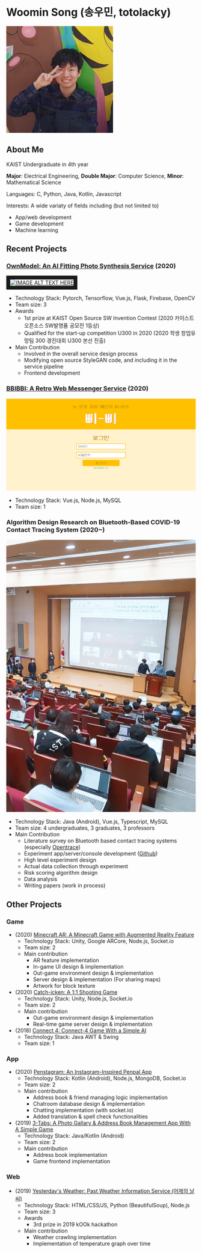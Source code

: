 # Woomin Song (송우민, totolacky)

![Woomin_Song](./images/woomin_song.jpg)

## About Me
KAIST Undergraduate in 4th year

**Major**: Electrical Engineering, **Double Major**: Computer Science, **Minor**: Mathematical Science

Languages: C, Python, Java, Kotlin, Javascript

Interests: A wide variaty of fields including (but not limited to)
* App/web development
* Game development
* Machine learning

## Recent Projects

### [OwnModel: An AI Fitting Photo Synthesis Service](https://github.com/HyeongshinYoon/OpenSource_2020) (2020)

<a href="https://www.youtube.com/watch?v=Pu4BiJlqSkk&ab_channel=OwnModel
" target="_blank"><img src="http://img.youtube.com/vi/Pu4BiJlqSkk/0.jpg" 
alt="IMAGE ALT TEXT HERE" width="240" height="180" border="10" /></a>

* Technology Stack: Pytorch, Tensorflow, Vue.js, Flask, Firebase, OpenCV
* Team size: 3
* Awards
  - 1st prize at KAIST Open Source SW Invention Contest (2020 카이스트 오픈소스 SW발명품 공모전 1등상)
  - Qualified for the start-up competition U300 in 2020 (2020 학생 창업유망팀 300 경진대회 U300 본선 진출)
* Main Contribution
  - Involved in the overall service design process
  - Modifying open source StyleGAN code, and including it in the service pipeline
  - Frontend development

### [BBIBBI: A Retro Web Messenger Service](https://github.com/totolacky/BBIBBI) (2020)

![BBIBBI](./images/bbibbi.PNG)

* Technology Stack: Vue.js, Node.js, MySQL
* Team size: 1

### Algorithm Design Research on Bluetooth-Based COVID-19 Contact Tracing System (2020~)

![contact_tracing](./images/contact_tracing.jpg)

* Technology Stack: Java (Android), Vue.js, Typescript, MySQL
* Team size: 4 undergraduates, 3 graduates, 3 professors
* Main Contribution
  - Literature survey on Bluetooth based contact tracing systems (especially [Opentrace](https://github.com/opentrace-community))
  - Experiment app/server/console development ([Github](https://github.com/leesh3288/GAENTest))
  - High level experiment design
  - Actual data collection through experiment
  - Risk scoring algorithm design
  - Data analysis
  - Writing papers (work in process)

## Other Projects

### Game
* (2020) [Minecraft AR: A Minecraft Game with Augmented Reality Feature](https://github.com/totolacky/Minecraft)
  - Technology Stack: Unity, Google ARCore, Node.js, Socket.io
  - Team size: 2
  - Main contribution
    - AR feature implementation
    - In-game UI design & implementation
    - Out-game environment design & implementation
    - Server design & implementation (For sharing maps)
    - Artwork for block texture
* (2020) [Catch-icken: A 1:1 Shooting Game](https://github.com/totolacky/Catch-icken)
  - Technology Stack: Unity, Node.js, Socket.io
  - Team size: 2
  - Main contribution
    - Out-game environment design & implementation
    - Real-time game server design & implementation
* (2018) [Connect 4: Connect-4 Game With a Simple AI](https://github.com/totolacky/ConnectFourAI)
  - Technology Stack: Java AWT & Swing
  - Team size: 1

### App
* (2020) [Penstagram: An Instagram-Inspired Penpal App](https://github.com/HelloJaneJane/Penstagram)
  - Technology Stack: Kotlin (Android), Node.js, MongoDB, Socket.io
  - Team size: 2
  - Main contribution
    - Address book & friend managing logic implementation
    - Chatroom database design & implementation
    - Chatting implementation (with socket.io)
    - Added translation & spell check functionalities
* (2019) [3-Tabs: A Photo Gallary & Address Book Management App With A Simple Game](https://github.com/totolacky/3-tabs)
  - Technology Stack: Java/Kotlin (Android)
  - Team size: 2
  - Main contribution
    - Address book implementation
    - Game frontend implementation

### Web
* (2019) [Yesterday's Weather: Past Weather Information Service (어제의 날씨)](https://github.com/holymollyhao/kookhackathon)
  - Technology Stack: HTML/CSS/JS, Python (BeautifulSoup), Node.js
  - Team size: 3
  - Awards
    - 3rd prize in 2019 kOOk hackathon
  - Main contribution
    - Weather crawling implementation
    - Implementation of temperature graph over time



